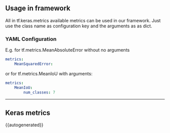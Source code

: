 ## Usage in framework
All in tf.keras.metrics available metrics can be used in our framework.
Just use the class name as configuration key and the arguments as as dict.

### YAML Configuration
E.g. for tf.metrics.MeanAbsoluteError without no arguments

```yaml
metrics:
    MeanSquaredError:
```

or for tf.metrics.MeanIoU with arguments:

```yaml
metrics:
    MeanIoU:
        num_classes: 7
```
___

## Keras metrics

{{autogenerated}}